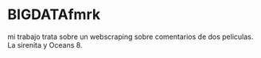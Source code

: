 # BIGDATAfmrk 
mi trabajo trata sobre un webscraping sobre comentarios de dos peliculas. La sirenita y Oceans 8.
